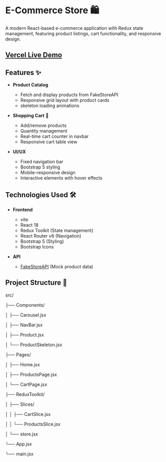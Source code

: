 # E-Commerce Store 🛍️

A modern React-based e-commerce application with Redux state management, featuring product listings, cart functionality, and responsive design.

## [Vercel Live Demo](https://e-commerce-cart-tau.vercel.app/)

## Features ✨

- **Product Catalog**

  - Fetch and display products from FakeStoreAPI
  - Responsive grid layout with product cards
  - skeleton loading animations

- **Shopping Cart** 🛒

  - Add/remove products
  - Quantity management
  - Real-time cart counter in navbar
  - Responsive cart table view

- **UI/UX**
  - Fixed navigation bar
  - Bootstrap 5 styling
  - Mobile-responsive design
  - Interactive elements with hover effects

## Technologies Used 🛠️

- **Frontend**

  - vite
  - React 18
  - Redux Toolkit (State management)
  - React Router v6 (Navigation)
  - Bootstrap 5 (Styling)
  - Bootstrap Icons

- **API**
  - [FakeStoreAPI](https://fakestoreapi.com) (Mock product data)

## Project Structure 📂

src/

├── Components/

│ ├── Carousel.jsx  

│ ├── NavBar.jsx  

│ ├── Product.jsx  

│ └── ProductSkeleton.jsx

├── Pages/

│ ├── Home.jsx  

│ ├── ProductsPage.jsx

│ └── CartPage.jsx

├── ReduxToolkit/

│ ├── Slices/

│ │ ├── CartSlice.jsx

│ │ └── ProductsSlice.jsx

│ └── store.jsx

└── App.jsx

└── main.jsx
